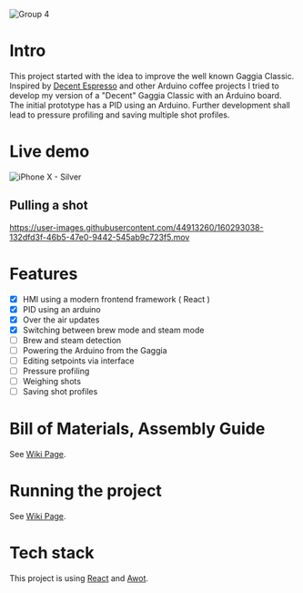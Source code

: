 ![Group 4](https://user-images.githubusercontent.com/44913260/160802947-6aca768c-5619-4670-83ce-591fc2acfbc8.svg)

# Intro

This project started with the idea to improve the well known Gaggia Classic. Inspired by [Decent Espresso](https://decentespresso.com) and other Arduino coffee projects I tried to develop my version of a "Decent" Gaggia Classic with an Arduino board. The initial prototype has a PID using an Arduino. Further development shall lead to pressure profiling and saving multiple shot profiles.



# Live demo
![iPhone X - Silver](https://user-images.githubusercontent.com/44913260/161556336-0b2c9a0b-f9bb-45ed-b797-c2e334e5dd0e.png)


## Pulling a shot
https://user-images.githubusercontent.com/44913260/160293038-132dfd3f-46b5-47e0-9442-545ab9c723f5.mov

# Features
- [x] HMI using a modern frontend framework ( React )
- [x] PID using an arduino
- [x] Over the air updates
- [x] Switching between brew mode and steam mode
- [ ] Brew and steam detection
- [ ] Powering the Arduino from the Gaggia
- [ ] Editing setpoints via interface
- [ ] Pressure profiling
- [ ] Weighing shots
- [ ] Saving shot profiles

# Bill of Materials, Assembly Guide

See [Wiki Page](https://github.com/lukasdo/Decent-Gaggia/wiki/Bill-of-Materials).

# Running the project

See [Wiki Page](https://github.com/lukasdo/Decent-Gaggia/wiki/Running-the-project).


# Tech stack

This project is using [React](https://github.com/facebook/create-react-app) and [Awot](https://awot.net/en/guide/tutorial.html).



